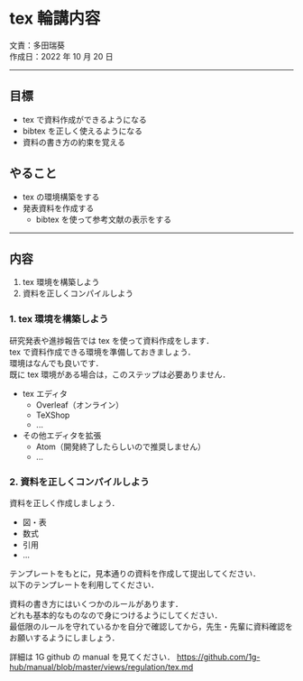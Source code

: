 # tex 輪講内容
文責：多田瑞葵  
作成日：2022 年 10 月 20 日

---
## 目標
- tex で資料作成ができるようになる
- bibtex を正しく使えるようになる
- 資料の書き方の約束を覚える

## やること
- tex の環境構築をする
- 発表資料を作成する
  - bibtex を使って参考文献の表示をする

---
## 内容
1. tex 環境を構築しよう
2. 資料を正しくコンパイルしよう


### 1. tex 環境を構築しよう
研究発表や進捗報告では tex を使って資料作成をします．  
tex で資料作成できる環境を準備しておきましょう．  
環境はなんでも良いです．  
既に tex 環境がある場合は，このステップは必要ありません．
- tex エディタ
  - Overleaf（オンライン）
  - TeXShop
  - ...
- その他エディタを拡張
  - Atom（開発終了したらしいので推奨しません）
  - ...


### 2. 資料を正しくコンパイルしよう
資料を正しく作成しましょう．  
- 図・表
- 数式
- 引用
- ...

テンプレートをもとに，見本通りの資料を作成して提出してください．  
以下のテンプレートを利用してください．  


資料の書き方にはいくつかのルールがあります．  
どれも基本的なものなので身につけるようにしてください．  
最低限のルールを守れているかを自分で確認してから，先生・先輩に資料確認をお願いするようにしましょう．  

詳細は 1G github の manual を見てください．
https://github.com/1g-hub/manual/blob/master/views/regulation/tex.md
